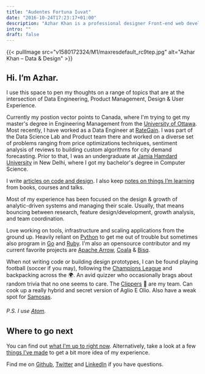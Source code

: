 ```yaml
---
title: "Audentes Fortuna Iuvat"
date: "2016-10-24T17:23:17+01:00"
description: "Azhar Khan is a professional designer Front-end web developer from Ottawa, ON. Read technical articles and notes on design and code."
intro: ""
draft: false
---
```


{{< pullImage src="v1580172324/M1/maxresdefault_rc9tep.jpg" alt="Azhar Khan – Data & Design" >}}


## Hi. I’m Azhar.

I use this space to pen my thoughts on a range of topics that are at the intersection of Data Engineering, Product Management, Design & User Experience.

Currently my postion vector points to Canada, where I'm trying to get my master's degree in Engineering Management from the [University of Ottawa](https://www.uottawa.ca/en). Most recently, I have worked as a Data Engineer at [RateGain](https://rategain.com). I was part of the Data Science Lab and Product team there and worked on a diverse set of problems ranging from price optimizations techniques, sentiment analysis of reviews to building custom algorithms for city demand forecasting. Prior to that, I was an undergraduate at [Jamia Hamdard University](https://en.wikipedia.org/wiki/Jamia_Hamdard) in New Delhi, where I got my bachelor's degree in Computer Science.

I write [articles on code and design](/articles/). I also keep [notes on things I’m learning](/notes/) from books, courses and talks.

Most of my experience has been focused on the design & growth of analytic-driven systems and managing their scale. Usually, that means bouncing between research, feature design/development, growth analysis, and team coordination.

Love working on tools, infrastructure and scaling applications from the ground up. Heavily reliant on [Python](https://www.python.org) to get me out of trouble but sometimes also program in [Go](https://golang.org) and [Ruby](https://www.ruby-lang.org). I'm also an opensource contributor and my current favorite projects are [Apache Arrow](https://arrow.apache.org), [Coala](https://coala.io/) & [Bisq](https://bisq.network/).

When not writing code or building design prototypes, I can be found playing football (soccer if you may), following the [Champions League](https://www.uefa.com) and backpacking across the 🌍. An avid quizzer who occasionally brags about random trivia that no one seems to care. The [Clippers](https://www.nba.com/clippers/) 🏀 are my team. Can cook up a really hybrid and secret version of Aglio E Olio. Also have a weak spot for [Samosas](https://en.wikipedia.org/wiki/Samosa).

###### P.S. I use [Atom](https://atom.io).

## Where to go next

You can find out [what I'm up to right now](/now/). Alternatively, take a look at a few [things I’ve made](/things/) to get a bit more idea of my experience.

Find me on [Github](https://github.com/XOR97), [Twitter](https://twitter.com/AzharCan) and [LinkedIn](https://www.linkedin.com/in/azhar93/) if you have questions.
